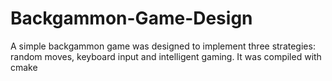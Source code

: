 # Backgammon-Game-Design
A simple backgammon game was designed to implement three strategies: random moves, keyboard input and intelligent gaming. It was compiled with cmake
